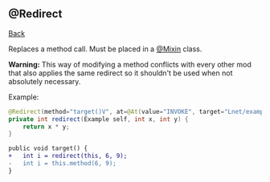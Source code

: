 ## @Redirect
[Back](mixins.md)

Replaces a method call. Must be placed in a [@Mixin](mixin.md) class.

**Warning:** This way of modifying a method conflicts with every other mod that also applies the same redirect so it shouldn't be used when not absolutely necessary.

Example:
```java
@Redirect(method="target()V", at=@At(value="INVOKE", target="Lnet/example/Example;method(II)I"))
private int redirect(Example self, int x, int y) {
    return x * y;
}
```

```patch
public void target() {
+	int i = redirect(this, 6, 9);
-	int i = this.method(6, 9);
}
```
